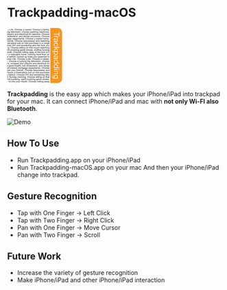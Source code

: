 # Trackpadding-macOS

![Trackpadding](/img/Trackpadding_icon.png)

**Trackpadding** is the easy app which makes your iPhone/iPad into trackpad for your mac.
It can connect iPhone/iPad and mac with **not only Wi-FI also Bluetooth**.

![Demo](/img/demo.gif)

## How To Use
- Run Trackpadding.app on your iPhone/iPad
- Run Trackpadding-macOS.app on your mac
And then your iPhone/iPad change into trackpad.

## Gesture Recognition
- Tap with One Finger -> Left Click
- Tap with Two Finger -> Right Click
- Pan with One Finger -> Move Cursor
- Pan with Two Finger -> Scroll

## Future Work
- Increase the variety of gesture recognition
- Make iPhone/iPad and other iPhone/iPad interaction
